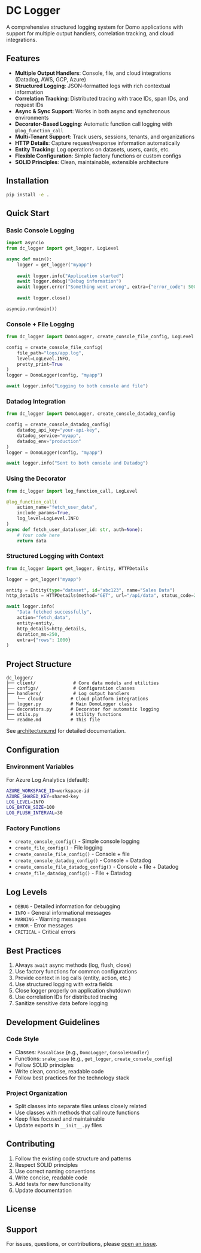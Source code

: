 # DC Logger

A comprehensive structured logging system for Domo applications with support for multiple output handlers, correlation tracking, and cloud integrations.

## Features

- **Multiple Output Handlers**: Console, file, and cloud integrations (Datadog, AWS, GCP, Azure)
- **Structured Logging**: JSON-formatted logs with rich contextual information
- **Correlation Tracking**: Distributed tracing with trace IDs, span IDs, and request IDs
- **Async & Sync Support**: Works in both async and synchronous environments
- **Decorator-Based Logging**: Automatic function call logging with `@log_function_call`
- **Multi-Tenant Support**: Track users, sessions, tenants, and organizations
- **HTTP Details**: Capture request/response information automatically
- **Entity Tracking**: Log operations on datasets, users, cards, etc.
- **Flexible Configuration**: Simple factory functions or custom configs
- **SOLID Principles**: Clean, maintainable, extensible architecture

## Installation

```bash
pip install -e .
```

## Quick Start

### Basic Console Logging

```python
import asyncio
from dc_logger import get_logger, LogLevel

async def main():
    logger = get_logger("myapp")
    
    await logger.info("Application started")
    await logger.debug("Debug information")
    await logger.error("Something went wrong", extra={"error_code": 500})
    
    await logger.close()

asyncio.run(main())
```

### Console + File Logging

```python
from dc_logger import DomoLogger, create_console_file_config, LogLevel

config = create_console_file_config(
    file_path="logs/app.log",
    level=LogLevel.INFO,
    pretty_print=True
)
logger = DomoLogger(config, "myapp")

await logger.info("Logging to both console and file")
```

### Datadog Integration

```python
from dc_logger import DomoLogger, create_console_datadog_config

config = create_console_datadog_config(
    datadog_api_key="your-api-key",
    datadog_service="myapp",
    datadog_env="production"
)
logger = DomoLogger(config, "myapp")

await logger.info("Sent to both console and Datadog")
```

### Using the Decorator

```python
from dc_logger import log_function_call, LogLevel

@log_function_call(
    action_name="fetch_user_data",
    include_params=True,
    log_level=LogLevel.INFO
)
async def fetch_user_data(user_id: str, auth=None):
    # Your code here
    return data
```

### Structured Logging with Context

```python
from dc_logger import get_logger, Entity, HTTPDetails

logger = get_logger("myapp")

entity = Entity(type="dataset", id="abc123", name="Sales Data")
http_details = HTTPDetails(method="GET", url="/api/data", status_code=200)

await logger.info(
    "Data fetched successfully",
    action="fetch_data",
    entity=entity,
    http_details=http_details,
    duration_ms=250,
    extra={"rows": 1000}
)
```

## Project Structure

```
dc_logger/
├── client/              # Core data models and utilities
├── configs/             # Configuration classes
├── handlers/            # Log output handlers
│   └── cloud/          # Cloud platform integrations
├── logger.py           # Main DomoLogger class
├── decorators.py       # Decorator for automatic logging
├── utils.py            # Utility functions
└── readme.md           # This file
```

See [architecture.md](architecture.md) for detailed documentation.

## Configuration

### Environment Variables

For Azure Log Analytics (default):
```bash
AZURE_WORKSPACE_ID=workspace-id
AZURE_SHARED_KEY=shared-key
LOG_LEVEL=INFO
LOG_BATCH_SIZE=100
LOG_FLUSH_INTERVAL=30
```

### Factory Functions

- `create_console_config()` - Simple console logging
- `create_file_config()` - File logging
- `create_console_file_config()` - Console + file
- `create_console_datadog_config()` - Console + Datadog
- `create_console_file_datadog_config()` - Console + file + Datadog
- `create_file_datadog_config()` - File + Datadog

## Log Levels

- `DEBUG` - Detailed information for debugging
- `INFO` - General informational messages
- `WARNING` - Warning messages
- `ERROR` - Error messages
- `CRITICAL` - Critical errors

## Best Practices

1. Always `await` async methods (log, flush, close)
2. Use factory functions for common configurations
3. Provide context in log calls (entity, action, etc.)
4. Use structured logging with extra fields
5. Close logger properly on application shutdown
6. Use correlation IDs for distributed tracing
7. Sanitize sensitive data before logging

## Development Guidelines

### Code Style

- Classes: `PascalCase` (e.g., `DomoLogger`, `ConsoleHandler`)
- Functions: `snake_case` (e.g., `get_logger`, `create_console_config`)
- Follow SOLID principles
- Write clean, concise, readable code
- Follow best practices for the technology stack

### Project Organization

- Split classes into separate files unless closely related
- Use classes with methods that call route functions
- Keep files focused and maintainable
- Update exports in `__init__.py` files

## Contributing

1. Follow the existing code structure and patterns
2. Respect SOLID principles
3. Use correct naming conventions
4. Write concise, readable code
5. Add tests for new functionality
6. Update documentation

## License


## Support

For issues, questions, or contributions, please [open an issue](your-repo-url).
